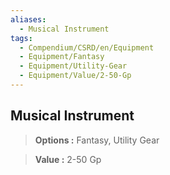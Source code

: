 ```yaml
---
aliases:
  - Musical Instrument
tags:
  - Compendium/CSRD/en/Equipment
  - Equipment/Fantasy
  - Equipment/Utility-Gear
  - Equipment/Value/2-50-Gp
---
```

  
    
## Musical Instrument    
    
>    
> **Options :** Fantasy, Utility Gear    
> **Value :** 2-50 Gp